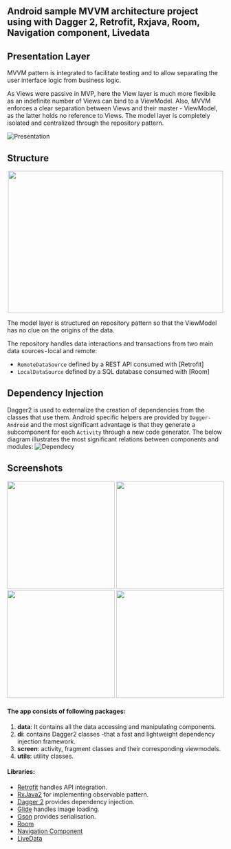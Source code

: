 ## Android sample MVVM architecture project using with Dagger 2, Retrofit, Rxjava, Room, Navigation component, Livedata

## Presentation Layer
MVVM pattern is integrated to facilitate testing and to allow separating the user interface logic from business logic.

As Views were passive in MVP, here the View layer is much more flexibile as an indefinite number of Views can bind to a ViewModel. Also, MVVM enforces a clear separation between Views and their master - ViewModel, as the latter holds no reference to Views. The model layer is completely isolated and centralized through the repository pattern.

![Presentation](https://github.com/catalinghita8/android-mvvm-rxjava-dagger2/blob/master/readme_pics/mvvm_diagram.png)

## Structure

<p align="center">
  <img width="500" height="330" src="https://github.com/umutbayramoglu/mvvm-dagger2-databinding-retrofit-rxjava2/blob/master/screenshots/mvvm2.png?raw=true">
</p>

The model layer is structured on repository pattern so that the ViewModel has no clue on the origins of the data. 

The repository handles data interactions and transactions from two main data sources - local and remote:
- `RemoteDataSource` defined by a REST API consumed with [Retrofit]
- `LocalDataSource` defined by a SQL database consumed with [Room]

## Dependency Injection
Dagger2 is used to externalize the creation of dependencies from the classes that use them. Android specific helpers are provided by `Dagger-Android` and the most significant advantage is that they generate a subcomponent for each `Activity` through a new code generator.
The below diagram illustrates the most significant relations between components and modules:
![Dependecy](https://miro.medium.com/max/1838/1*6FSqZ_hJPUSQVHMZosTtEw.png)

## Screenshots
<p align="center">
  <img src="https://firebasestorage.googleapis.com/v0/b/notificationdemo-ce3aa.appspot.com/o/1.jpeg?alt=media&token=fac63275-3830-485d-9cce-016e70b0c70b" width="250">
  <img src="https://firebasestorage.googleapis.com/v0/b/notificationdemo-ce3aa.appspot.com/o/2.jpeg?alt=media&token=74f1c493-b0d9-4408-9d03-c40cdaf101fc" width="250">
  <img src="https://firebasestorage.googleapis.com/v0/b/notificationdemo-ce3aa.appspot.com/o/3.jpeg?alt=media&token=4f206c79-8c55-4b07-8e97-9409f5bde0e1" width="250">
  <img src="https://firebasestorage.googleapis.com/v0/b/notificationdemo-ce3aa.appspot.com/o/4.jpeg?alt=media&token=7d548775-8367-4575-8dc8-2a9066699926" width="250">

</p>

#### The app consists of following packages:
1. **data**: It contains all the data accessing and manipulating components.
2. **di**: contains Dagger2 classes -that a fast and lightweight dependency injection framework.
3. **screen**: activity, fragment classes and their corresponding viewmodels.
4. **utils**: utility classes.

#### Libraries:
* [Retrofit](https://square.github.io/retrofit/) handles API integration.
* [RxJava2](https://github.com/ReactiveX/RxJava) for implementing observable pattern.
* [Dagger 2](https://google.github.io/dagger/) provides dependency injection.
* [Glide](https://github.com/bumptech/glide) handles image loading.
* [Gson](https://github.com/google/gson) provides serialisation.
* [Room](https://developer.android.com/jetpack/androidx/releases/room)
* [Navigation Component](https://developer.android.com/guide/navigation)
* [LiveData](https://developer.android.com/topic/libraries/architecture/livedata)

